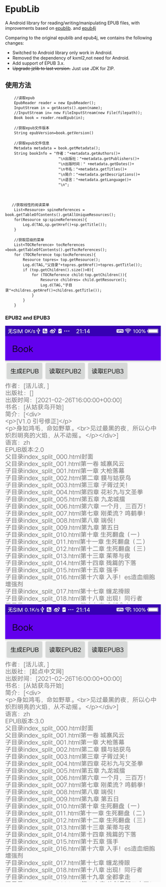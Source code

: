 # EpubLib

A Android library for reading/writing/manipulating EPUB files, with improvements based on [epublib](https://github.com/psiegman/epublib). and [epub4j](https://github.com/documentnode/epub4j)

Comparing to the original epublib and epub4j, we contains the following changes:
* Switched to Android library only work in Android.
* Removed the dependency of kxml2,not need for Android.
* Add support of EPUB 3.x.
*  ~~Upgrade jzlib to last version.~~ Just use JDK for ZIP.

## 使用方法

        //读取epub
        EpubReader reader = new EpubReader();
        InputStream in = getAssets().open(name);
        //InputStream in= new FileInputStream(new File(filepath));
        Book book = reader.readEpub(in);
        
        //获取epub文件版本
        String epubVersion=book.getVersion()
        
        //获取epub文件信息
        Metadata metadata = book.getMetadata();
        String bookInfo = "作者："+metadata.getAuthors()+
                            "\n出版社："+metadata.getPublishers()+
                            "\n出版时间：" +metadata.getDates()+
                            "\n书名："+metadata.getTitles()+
                            "\n简介："+metadata.getDescriptions()+
                            "\n语言："+metadata.getLanguage()+
                            "\n";
        
        

       //获取线性的阅读菜单
        List<Resource> spineReferences = book.getTableOfContents().getAllUniqueResources();
        for(Resource sp:spineReferences){
            Log.d(TAG,sp.getHref()+sp.getTitle());
        }

        //获取层级的菜单
        List<TOCReference> tocReferences =book.getTableOfContents().getTocReferences();
        for (TOCReference top:tocReferences){
            Resource topres= top.getResource();
            Log.d(TAG,"父目录"+topres.getHref()+topres.getTitle());
            if (top.getChildren().size()>0){
                for (TOCReference child:top.getChildren()){
                    Resource childres= child.getResource();
                    Log.d(TAG,"子目录"+childres.getHref()+childres.getTitle());
                }
            }
        }

### EPUB2 and EPUB3
![epub2](img/epub2.jpg)
![epub3](img/epub3.jpg)
